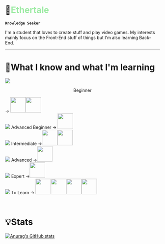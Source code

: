 # 🌴<span style="color: #9eeba5">Ethertale</span>

**`Knowledge Seeker`**

I'm a student that loves to create stuff and play video games. My interests mainly focus on the Front-End
stuff of things but I'm also learning Back-End.
<hr>

# 📖What I know and what I'm learning
<img src="https://placehold.co/40x40/00ff00/00ff00"> <p align="center">Beginner</p> -> <img src="https://img.icons8.com/?size=100&id=108784&format=png&color=000000" width="50px"><img src="https://img.icons8.com/?size=100&id=UFXRpPFebwa2&format=png&color=000000" width="50px">\
<img src="https://placehold.co/40x40/cdff00/cdff00"> Advanced Beginner -> <img src="https://img.icons8.com/?size=100&id=13679&format=png&color=000000" width="50px" >\
<img src="https://placehold.co/40x40/fff700/fff700"> Intermediate -><img src="https://img.icons8.com/?size=100&id=20909&format=png&color=000000" width="50px"><img src="https://img.icons8.com/?size=100&id=21278&format=png&color=000000" width="50px">\
<img src="https://placehold.co/40x40/ffaa00/ffaa00"> Advanced -><img src="https://img.icons8.com/?size=100&id=15208&format=png&color=000000" width="50px">\
<img src="https://placehold.co/40x40/ff4200/ff4200"> Expert -><img src="https://img.icons8.com/?size=100&id=15208&format=png&color=000000" width="50px">\
<img src="https://placehold.co/40x40/00cdff/00cdff"> To Learn -> <img src="https://img.icons8.com/?size=100&id=123603&format=png&color=000000" width="50px"><img src="https://img.icons8.com/?size=100&id=90519&format=png&color=000000" width="50px"><img src="https://img.icons8.com/?size=100&id=g9mmSxx3SwAI&format=png&color=000000" width="50px"><img src="https://img.icons8.com/?size=100&id=vEiU8UeAmv0x&format=png&color=000000" width="50px">






<br>

#

# 💡Stats
[![Anurag's GitHub stats](https://github-readme-stats.vercel.app/api?username=ethertale&show_icons=true&theme=merko)](https://github.com/anuraghazra/github-readme-stats)
